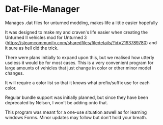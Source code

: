 # Dat-File-Manager
Manages .dat files for unturned modding, makes life a little easier hopefully

It was designed to make my and craven's life easier when creating the Unturned II vehicles mod for Unturned 3 (https://steamcommunity.com/sharedfiles/filedetails/?id=2193789780) and it sure as hell did the trick.

There were plans initially to expand upon this, but we realised how utterly useless it would be for most cases.
This is a very convenient program for large amounts of vehicles that just change in color or other minor model changes.

It will require a color list so that it knows what prefix/suffix use for each color.

Regular bundle support was initially planned, but since they have been deprecated by Nelson, I won't be adding onto that.

This program was meant for a one-use situation aswell as for learning windows Forms. Minor updates may follow but don't hold your breath.
